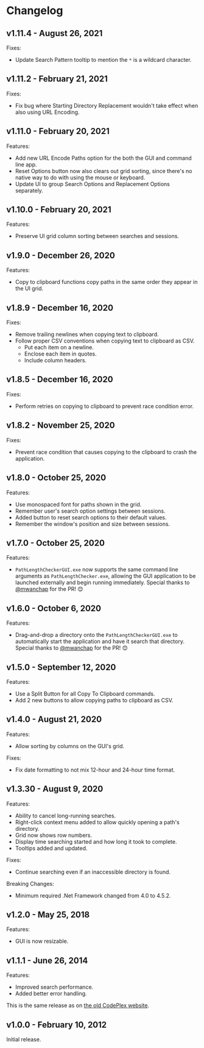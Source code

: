 # Changelog

## v1.11.4 - August 26, 2021

Fixes:

- Update Search Pattern tooltip to mention the `*` is a wildcard character.

## v1.11.2 - February 21, 2021

Fixes:

- Fix bug where Starting Directory Replacement wouldn't take effect when also using URL Encoding.

## v1.11.0 - February 20, 2021

Features:

- Add new URL Encode Paths option for the both the GUI and command line app.
- Reset Options button now also clears out grid sorting, since there's no native way to do with using the mouse or keyboard.
- Update UI to group Search Options and Replacement Options separately.

## v1.10.0 - February 20, 2021

Features:

- Preserve UI grid column sorting between searches and sessions.

## v1.9.0 - December 26, 2020

Features:

- Copy to clipboard functions copy paths in the same order they appear in the UI grid.

## v1.8.9 - December 16, 2020

Fixes:

- Remove trailing newlines when copying text to clipboard.
- Follow proper CSV conventions when copying text to clipboard as CSV.
  - Put each item on a newline.
  - Enclose each item in quotes.
  - Include column headers.

## v1.8.5 - December 16, 2020

Fixes:

- Perform retries on copying to clipboard to prevent race condition error.

## v1.8.2 - November 25, 2020

Fixes:

- Prevent race condition that causes copying to the clipboard to crash the application.

## v1.8.0 - October 25, 2020

Features:

- Use monospaced font for paths shown in the grid.
- Remember user's search option settings between sessions.
- Added button to reset search options to their default values.
- Remember the window's position and size between sessions.

## v1.7.0 - October 25, 2020

Features:

- `PathLengthCheckerGUI.exe` now supports the same command line arguments as `PathLengthChecker.exe`, allowing the GUI application to be launched externally and begin running immediately.
Special thanks to [@mwanchap](https://github.com/mwanchap) for the PR! 😊

## v1.6.0 - October 6, 2020

Features:

- Drag-and-drop a directory onto the `PathLengthCheckerGUI.exe` to automatically start the application and have it search that directory.
Special thanks to [@mwanchap](https://github.com/mwanchap) for the PR! 😊

## v1.5.0 - September 12, 2020

Features:

- Use a Split Button for all Copy To Clipboard commands.
- Add 2 new buttons to allow copying paths to clipboard as CSV.

## v1.4.0 - August 21, 2020

Features:

- Allow sorting by columns on the GUI's grid.

Fixes:

- Fix date formatting to not mix 12-hour and 24-hour time format.

## v1.3.30 - August 9, 2020

Features:

- Ability to cancel long-running searches.
- Right-click context menu added to allow quickly opening a path's directory.
- Grid now shows row numbers.
- Display time searching started and how long it took to complete.
- Tooltips added and updated.

Fixes:

- Continue searching even if an inaccessible directory is found.

Breaking Changes:

- Minimum required .Net Framework changed from 4.0 to 4.5.2.

## v1.2.0 - May 25, 2018

Features:

- GUI is now resizable.

## v1.1.1 - June 26, 2014

Features:

- Improved search performance.
- Added better error handling.

This is the same release as on [the old CodePlex website](https://archive.codeplex.com/?p=pathlengthchecker).

## v1.0.0 - February 10, 2012

Initial release.
